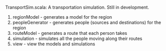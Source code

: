 TransportSim.scala: A transportation simulation. Still in development.

1. regionModel      - generates a model for the region
2. peopleGenerator  - generates people (sources and destinations) for the region
3. routeModel       - generates a route that each person takes
4. simulation       - simulates all the people moving along their routes
5. view             - view the models and simulations
